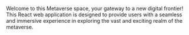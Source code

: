 Welcome to this Metaverse space, your gateway to a new digital frontier! This React web application is designed to provide users with a seamless and immersive experience in exploring the vast and exciting realm of the metaverse.

